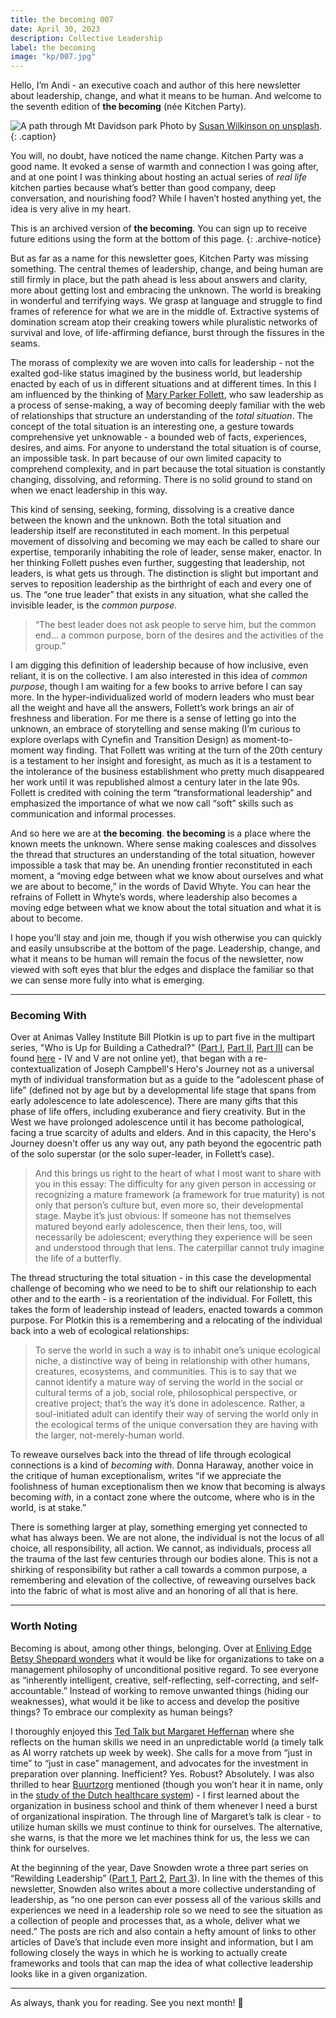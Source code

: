 ```yaml
---
title: the becoming 007
date: April 30, 2023
description: Collective Leadership
label: the becoming
image: "kp/007.jpg"
---
```


Hello, I’m Andi - an executive coach and author of this here newsletter about leadership, change, and what it means to be human. And welcome to the seventh edition of **the becoming** (née Kitchen Party).

![A path through Mt Davidson park](kp/007.jpg)
Photo by [Susan Wilkinson on unsplash](https://unsplash.com/photos/v3TkpV2wLTo).
{: .caption}

You will, no doubt, have noticed the name change. Kitchen Party was a good name. It evoked a sense of warmth and connection I was going after, and at one point I was thinking about hosting an actual series of _real life_ kitchen parties because what’s better than good company, deep conversation, and nourishing food? While I haven’t hosted anything yet, the idea is very alive in my heart.  

This is an archived version of **the becoming**. You can sign up to receive future editions using the form at the bottom of this page.
{: .archive-notice}

But as far as a name for this newsletter goes, Kitchen Party was missing something. The central themes of leadership, change, and being human are still firmly in place, but the path ahead is less about answers and clarity, more about getting lost and embracing the unknown. The world is breaking in wonderful and terrifying ways. We grasp at language and struggle to find frames of reference for what we are in the middle of. Extractive systems of domination scream atop their creaking towers while pluralistic networks of survival and love, of life-affirming defiance, burst through the fissures in the seams.

The morass of complexity we are woven into calls for leadership - not the exalted god-like status imagined by the business world, but leadership enacted by each of us in different situations and at different times. In this I am influenced by the thinking of [Mary Parker Follett](https://www.tandfonline.com/doi/full/10.1080/23303131.2016.1263073), who saw leadership as a process of sense-making, a way of becoming deeply familiar with the web of relationships that structure an understanding of the _total situation_. The concept of the total situation is an interesting one, a gesture towards comprehensive yet unknowable - a bounded web of facts, experiences, desires, and aims. For anyone to understand the total situation is of course, an impossible task. In part because of our own limited capacity to comprehend complexity, and in part because the total situation is constantly changing, dissolving, and reforming. There is no solid ground to stand on when we enact leadership in this way.

This kind of sensing, seeking, forming, dissolving is a creative dance between the known and the unknown. Both the total situation and leadership itself are reconstituted in each moment. In this perpetual movement of dissolving and becoming we may each be called to share our expertise, temporarily inhabiting the role of leader, sense maker, enactor. In her thinking Follett pushes even further, suggesting that leadership, not leaders, is what gets us through. The distinction is slight but important and serves to reposition leadership as the birthright of each and every one of us. The “one true leader” that exists in any situation, what she called the invisible leader, is the _common purpose_.

> “The best leader does not ask people to serve him, but the common end… a common purpose, born of the desires and the activities of the group.”

I am digging this definition of leadership because of how inclusive, even reliant, it is on the collective. I am also interested in this idea of _common purpose_, though I am waiting for a few books to arrive before I can say more. In the hyper-individualized world of modern leaders who must bear all the weight and have all the answers, Follett’s work brings an air of freshness and liberation. For me there is a sense of letting go into the unknown, an embrace of storytelling and sense making (I’m curious to explore overlaps with Cynefin and Transition Design) as moment-to-moment way finding. That Follett was writing at the turn of the 20th century is a testament to her insight and foresight, as much as it is a testament to the intolerance of the business establishment who pretty much disappeared her work until it was republished almost a century later in the late 90s. Follett is credited with coining the term “transformational leadership” and emphasized the importance of what we now call “soft” skills such as communication and informal processes.  

And so here we are at **the becoming**. **the becoming** is a place where the known meets the unknown. Where sense making coalesces and dissolves the thread that structures an understanding of the total situation, however impossible a task that may be. An unending frontier reconstituted in each moment, a “moving edge between what we know about ourselves and what we are about to become,” in the words of David Whyte. You can hear the refrains of Follett in Whyte’s words, where leadership also becomes a moving edge between what we know about the total situation and what it is about to become.

I hope you’ll stay and join me, though if you wish otherwise you can quickly and easily unsubscribe at the bottom of the page. Leadership, change, and what it means to be human will remain the focus of the newsletter, now viewed with soft eyes that blur the edges and displace the familiar so that we can sense more fully into what is emerging.

---

### Becoming With
Over at Animas Valley Institute Bill Plotkin is up to part five in the multipart series, "Who is Up for Building a Cathedral?" ([Part I](https://myemail.constantcontact.com/Who-s-Up-for-Building-a-Cathedral---Part-I--SM322--Bill-Plotkin-Soulcraft-Musing.html?soid=1102010840526&aid=lUl0tzr9FGU), [Part II](https://myemail.constantcontact.com/Who-s-Up-for-Building-a-Cathedral---Part-II--SM323--Bill-Plotkin-Soulcraft-Musing.html?soid=1102010840526&aid=v5hfjf_di2A), [Part III](https://myemail.constantcontact.com/Who-s-Up-for-Building-a-Cathedral---Part-III--SM324--Bill-Plotkin-Soulcraft-Musing.html?soid=1102010840526&aid=FYyIMj3qdG4) can be found [here](https://www.animas.org/books/bill-plotkins-soulcraft-musings/newsletter-archive/) - IV and V are not online yet), that began with a re-contextualization of Joseph Campbell's Hero's Journey not as a universal myth of individual transformation but as a guide to the “adolescent phase of life” (defined not by age but by a developmental life stage that spans from early adolescence to late adolescence). There are many gifts that this phase of life offers, including exuberance and fiery creativity. But in the West we have prolonged adolescence until it has become pathological, facing a true scarcity of adults and elders. And in this capacity, the Hero's Journey doesn't offer us any way out, any path beyond the egocentric path of the solo superstar (or the solo super-leader, in Follett’s case).

> And this brings us right to the heart of what I most want to share with you in this essay: The difficulty for any given person in accessing or recognizing a mature framework (a framework for true maturity) is not only that person’s culture but, even more so, their developmental stage. Maybe it’s just obvious: If someone has not themselves matured beyond early adolescence, then their lens, too, will necessarily be adolescent; everything they experience will be seen and understood through that lens. The caterpillar cannot truly imagine the life of a butterfly.

The thread structuring the total situation - in this case the developmental challenge of becoming who we need to be to shift our relationship to each other and to the earth - is a reorientation of the individual. For Follett, this takes the form of leadership instead of leaders, enacted towards a common purpose. For Plotkin this is a remembering and a relocating of the individual back into a web of ecological relationships:

> To serve the world in such a way is to inhabit one’s unique ecological niche, a distinctive way of being in relationship with other humans, creatures, ecosystems, and communities. This is to say that we cannot identify a mature way of serving the world in the social or cultural terms of a job, social role, philosophical perspective, or creative project; that’s the way it’s done in adolescence. Rather, a soul-initiated adult can identify their way of serving the world only in the ecological terms of the unique conversation they are having with the larger, not-merely-human world.

To reweave ourselves back into the thread of life through ecological connections is a kind of _becoming with_. Donna Haraway, another voice in the critique of human exceptionalism, writes “if we appreciate the foolishness of human exceptionalism then we know that becoming is always becoming _with_, in a contact zone where the outcome, where who is in the world, is at stake.”

There is something larger at play, something emerging yet connected to what has always been. We are not alone, the individual is not the locus of all choice, all responsibility, all action. We cannot, as individuals, process all the trauma of the last few centuries through our bodies alone. This is not a shirking of responsibility but rather a call towards a common purpose, a remembering and elevation of the collective, of reweaving ourselves back into the fabric of what is most alive and an honoring of all that is here.

---

### Worth Noting
Becoming is about, among other things, belonging. Over at [Enliving Edge Betsy Sheppard wonders](https://enliveningedge.org/views/being-human-together-remembering-what-we-have-forgotten/) what it would be like for organizations to take on a management philosophy of unconditional positive regard. To see everyone as “inherently intelligent, creative, self-reflecting, self-correcting, and self-accountable.” Instead of working to remove unwanted things (hiding our weaknesses), what would it be like to access and develop the positive things? To embrace our complexity as human beings?

I thoroughly enjoyed this [Ted Talk but Margaret Heffernan](https://www.youtube.com/watch?v=w4OPtFCs_fw&t=2s) where she reflects on the human skills we need in an unpredictable world (a timely talk as AI worry ratchets up week by week). She calls for a move from “just in time” to “just in case” management, and advocates for the investment in preparation over planning. Inefficient? Yes. Robust? Absolutely. I was also thrilled to hear [Buurtzorg](https://www.buurtzorg.com) mentioned (though you won’t hear it in name, only in the [study of the Dutch healthcare system](https://www.weforum.org/agenda/2017/06/the-dutch-community-care-revolution/)) - I first learned about the organization in business school and think of them whenever I need a burst of organizational inspiration. The through line of Margaret’s talk is clear - to utilize human skills we must continue to think for ourselves. The alternative, she warns, is that the more we let machines think for us, the less we can think for ourselves.

At the beginning of the year, Dave Snowden wrote a three part series on “Rewilding Leadership” ([Part 1](https://thecynefin.co/rewilding-leadership-1/), [Part 2](https://thecynefin.co/rewilding-leadership-2-of-3/), [Part 3](https://thecynefin.co/rewilding-leadership-3-of-3/)). In line with the themes of this newsletter, Snowden also writes about a more collective understanding of leadership, as “no one person can ever possess all of the various skills and experiences we need in a leadership role so we need to see the situation as a collection of people and processes that, as a whole, deliver what we need.” The posts are rich and also contain a hefty amount of links to other articles of Dave’s that include even more insight and information, but I am following closely the ways in which he is working to actually create frameworks and tools that can map the idea of what collective leadership looks like in a given organization.

---

As always, thank you for reading. See you next month! 👋
